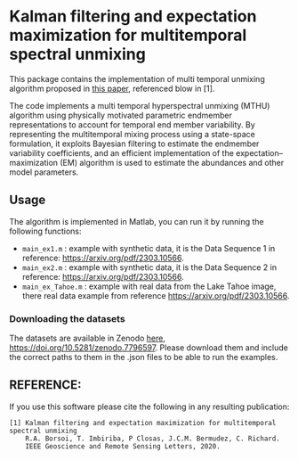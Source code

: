 # Kalman filtering and expectation maximization for multitemporal spectral unmixing    #

This package contains the implementation of multi temporal unmixing algorithm proposed in [this paper](https://ieeexplore.ieee.org/abstract/document/9219120), referenced blow in [1].

The code implements a multi temporal hyperspectral unmixing (MTHU) algorithm using physically motivated parametric endmember representations to account for temporal end member variability. By representing the multitemporal mixing process using a state-space formulation, it exploits Bayesian filtering to estimate the endmember variability coefficients, and an efficient implementation of the expectation–maximization (EM) algorithm is used to estimate the abundances and other model parameters.


## Usage

The algorithm is implemented in Matlab, you can run it by running the following functions:  
-  `main_ex1.m` : example with synthetic data, it is the Data Sequence 1 in reference: https://arxiv.org/pdf/2303.10566. 
-  `main_ex2.m` : example with synthetic data, it is the Data Sequence 2 in reference: https://arxiv.org/pdf/2303.10566. 
-  `main_ex_Tahoe.m` : example with real data from the Lake Tahoe image, there real data example from reference https://arxiv.org/pdf/2303.10566. 


### Downloading the datasets

The datasets are available in Zenodo [here](https://zenodo.org/record/7796598#.ZCt8VC8iuEc), https://doi.org/10.5281/zenodo.7796597. Please download them and include the correct paths to them in the .json files to be able to run the examples.




## REFERENCE:
If you use this software please cite the following in any resulting publication:

    [1] Kalman filtering and expectation maximization for multitemporal spectral unmixing
        R.A. Borsoi, T. Imbiriba, P Closas, J.C.M. Bermudez, C. Richard.
        IEEE Geoscience and Remote Sensing Letters, 2020.

